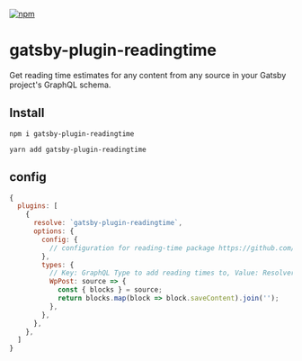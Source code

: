 [![npm](https://img.shields.io/npm/v/gatsby-plugin-readingtime)](https://www.npmjs.com/package/gatsby-plugin-readingtime)

# gatsby-plugin-readingtime

Get reading time estimates for any content from any source in your Gatsby project's GraphQL schema.

## Install

`npm i gatsby-plugin-readingtime`


`yarn add gatsby-plugin-readingtime`

## config

```js:title=gatsby-config.js
{
  plugins: [
    {
      resolve: `gatsby-plugin-readingtime`,
      options: {
        config: { 
          // configuration for reading-time package https://github.com/ngryman/reading-time
        },
        types: {
          // Key: GraphQL Type to add reading times to, Value: Resolver function takes source node of Defined GraphQL type and returns content to be processed.
          WpPost: source => {
            const { blocks } = source;
            return blocks.map(block => block.saveContent).join('');
          }, 
        },
      },
    },
  ]
}
```
